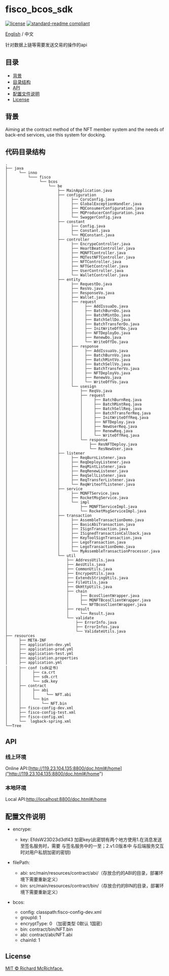 # fisco_bcos_sdk 

[![license](https://img.shields.io/github/license/:user/:repo.svg)](LICENSE)
[![standard-readme compliant](https://img.shields.io/badge/readme%20style-standard-brightgreen.svg?style=flat-square)](https://github.com/RichardLitt/standard-readme)


[English](./README.md) / 中文

针对数据上链等需要发送交易的操作的api

## 目录

- [背景](#背景)
- [目录结构](#目录结构)
- [API](#api)
- [配置文件说明](#配置文件说明)
- [License](#license)

## 背景

Aiming at the contract method of the NFT member system and the needs of back-end services, use this system for docking.


## 代码目录结构

```
.
├── java
│     └── inno
│         └─── fisco
│              └── bcos
│                  └── be
│                      ├── MainApplication.java
│                      ├── configuration
│                      │     ├── CorsConfig.java
│                      │     ├── GlobalExceptionHandler.java
│                      │     ├── MQConsumerConfiguration.java
│                      │     ├── MQProducerConfiguration.java
│                      │     └── SwaggerConfig.java
│                      ├── constant
│                      │     ├── Config.java
│                      │     ├── Constant.java
│                      │     └── MQConstant.java
│                      ├── controller
│                      │     ├── EncrypeController.java
│                      │     ├── HeartBeatController.java
│                      │     ├── MQNFTController.java
│                      │     ├── MQTestNFTController.java
│                      │     ├── NFTController.java
│                      │     ├── NFTGetController.java
│                      │     ├── UserController.java
│                      │     └── WalletController.java
│                      ├── entity
│                      │     ├── RequestDo.java
│                      │     ├── ResVo.java
│                      │     ├── ResponseVo.java
│                      │     ├── Wallet.java
│                      │     ├── request
│                      │     │     ├── AddIssuaDo.java
│                      │     │     ├── BatchBurnDo.java
│                      │     │     ├── BatchMintDo.java
│                      │     │     ├── BatchSellDo.java
│                      │     │     ├── BatchTransferDo.java
│                      │     │     ├── InitWriteOffDo.java
│                      │     │     ├── NFTDeployDo.java
│                      │     │     ├── RenewDo.java
│                      │     │     └── WriteOffDo.java
│                      │     ├── response
│                      │     │     ├── AddIssuaVo.java
│                      │     │     ├── BatchBurnVo.java
│                      │     │     ├── BatchMintVo.java
│                      │     │     ├── BatchSellVo.java
│                      │     │     ├── BatchTransferVo.java
│                      │     │     ├── NFTDeployVo.java
│                      │     │     ├── RenewVo.java
│                      │     │     └── WriteOffVo.java
│                      │     └── usesign
│                      │         ├── ReqVo.java
│                      │         ├── request
│                      │         │     ├── BatchBurnReq.java
│                      │         │     ├── BatchMintReq.java
│                      │         │     ├── BatchSellReq.java
│                      │         │     ├── BatchTransferReq.java
│                      │         │     ├── InitWriteOffReq.java
│                      │         │     ├── NFTDeploy.java
│                      │         │     ├── NewUserReq.java
│                      │         │     ├── RenewReq.java
│                      │         │     └── WriteOffReq.java
│                      │         └── response
│                      │             ├── ResNFTDeploy.java
│                      │             └── ResNewUser.java
│                      ├── listener
│                      │     ├── ReqBurnListener.java
│                      │     ├── ReqDeployListener.java
│                      │     ├── ReqMintListener.java
│                      │     ├── ReqRenewListener.java
│                      │     ├── ReqSellListener.java
│                      │     ├── ReqTransferListener.java
│                      │     └── ReqWriteoffListener.java
│                      ├── service
│                      │     ├── MQNFTService.java
│                      │     ├── RocketMsgService.java
│                      │     └── impl
│                      │         ├── MQNFTServiceImpl.java
│                      │         └── RocketMsgServiceImpl.java
│                      ├── transaction
│                      │     ├── AssembleTransactionDemo.java
│                      │     ├── BasicAbiTransaction.java
│                      │     ├── ISignTransaction.java
│                      │     ├── ISignedTransactionCallback.java
│                      │     ├── KeyToolSignTransaction.java
│                      │     ├── LegoTransaction.java
│                      │     ├── LegoTransactionDemo.java
│                      │     └── MyAssembleTransactionProcessor.java
│                      └── util
│                          ├── AddressUtils.java
│                          ├── AesUtils.java
│                          ├── CommonUtils.java
│                          ├── EncrypeUtils.java
│                          ├── ExtendsStringUtils.java
│                          ├── FileUtils.java
│                          ├── OkHttpUtils.java
│                          ├── chain
│                          │     ├── BcosClientWrapper.java
│                          │     ├── MQNFTBcosClientWrapper.java
│                          │     └── NFTBcosClientWrapper.java
│                          ├── result
│                          │     └── Result.java
│                          └── validate
│                              ├── ErrorInfo.java
│                              ├── ErrorInfos.java
│                              └── ValidateUtils.java
├── resources
│     ├── META-INF
│     ├── application-dev.yml
│     ├── application-prod.yml
│     ├── application-test.yml
│     ├── application.properties
│     ├── application.yml
│     ├── conf (sdk证书)
│     │     ├── ca.crt
│     │     ├── sdk.crt
│     │     └── sdk.key
│     ├── contract
│     │     ├── abi
│     │     │     └── NFT.abi
│     │     └── bin
│     │         └── NFT.bin
│     ├── fisco-config-dev.xml
│     ├── fisco-config-test.xml
│     ├── fisco-config.xml
│     └──  logback-spring.xml
└──Tree
```

## API

### 线上环境
Online API:[http://119.23.104.135:8800/doc.html#/home]("http://119.23.104.135:8800/doc.html#/home")

### 本地环境
Local API:[http://localhost:8800/doc.html#/home]("http://localhost:8800/doc.html#/home")


## 配置文件说明

- encrype:
  - key: EfdsW23D23d3df43 加密key(此密钥有两个地方使用1.在消息发送至签名服务时，需要
    与签名服务中的一至；2.v1.0版本中 与后端服务交互时对用户私钥加密的密钥)

- filePath:
  - abi: src/main/resources/contract/abi/（存放合约的ABI的目录，部署环境下需要重新定义）
  - bin: src/main/resources/contract/bin/（存放合约的BIN的目录，部署环境下需要重新定义）

- bcos:
  - config: classpath:fisco-config-dev.xml
  - groupId: 1
  - encryptType: 0 （加密类型 0默认 1国密）
  - bin: contract/bin/NFT.bin
  - abi: contract/abi/NFT.abi
  - chainId: 1

## License

[MIT © Richard McRichface.](../LICENSE)